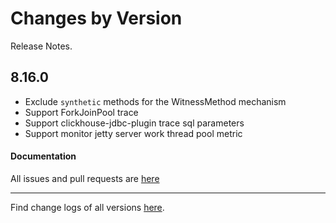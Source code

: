 Changes by Version
==================
Release Notes.

8.16.0
------------------

* Exclude `synthetic` methods for the WitnessMethod mechanism
* Support ForkJoinPool trace
* Support clickhouse-jdbc-plugin trace sql parameters
* Support monitor jetty server work thread pool metric

#### Documentation


All issues and pull requests are [here](https://github.com/apache/skywalking/milestone/175?closed=1)

------------------
Find change logs of all versions [here](changes).
